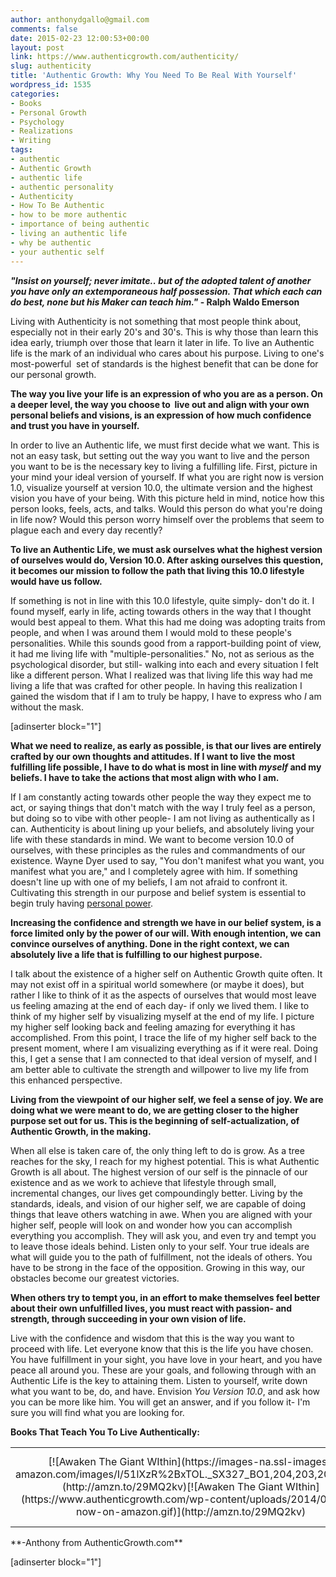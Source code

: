 ```yaml
---
author: anthonydgallo@gmail.com
comments: false
date: 2015-02-23 12:00:53+00:00
layout: post
link: https://www.authenticgrowth.com/authenticity/
slug: authenticity
title: 'Authentic Growth: Why You Need To Be Real With Yourself'
wordpress_id: 1535
categories:
- Books
- Personal Growth
- Psychology
- Realizations
- Writing
tags:
- authentic
- Authentic Growth
- authentic life
- authentic personality
- Authenticity
- How To Be Authentic
- how to be more authentic
- importance of being authentic
- living an authentic life
- why be authentic
- your authentic self
---
```


**_"Insist on yourself; never imitate.. but of the adopted talent of another you have only an extemporaneous half possession. That which each can do best, none but his Maker can teach him."_ - Ralph Waldo Emerson**

Living with Authenticity is not something that most people think about, especially not in their early 20's and 30's. This is why those than learn this idea early, triumph over those that learn it later in life. To live an Authentic life is the mark of an individual who cares about his purpose. Living to one's most-powerful  set of standards is the highest benefit that can be done for our personal growth.

**The way you live your life is an expression of who you are as a person. On a deeper level, the way you choose to  live out and align with your own personal beliefs and visions, is an expression of how much confidence and trust you have in yourself.**

In order to live an Authentic life, we must first decide what we want. This is not an easy task, but setting out the way you want to live and the person you want to be is the necessary key to living a fulfilling life. First, picture in your mind your ideal version of yourself. If what you are right now is version 1.0, visualize yourself at version 10.0, the ultimate version and the highest vision you have of your being. With this picture held in mind, notice how this person looks, feels, acts, and talks. Would this person do what you're doing in life now? Would this person worry himself over the problems that seem to plague each and every day recently?

**To live an Authentic Life, we must ask ourselves what the highest version of ourselves would do, Version 10.0. After asking ourselves this question, it becomes our mission to follow the path that living this 10.0 lifestyle would have us follow.**

If something is not in line with this 10.0 lifestyle, quite simply- don't do it. I found myself, early in life, acting towards others in the way that I thought would best appeal to them. What this had me doing was adopting traits from people, and when I was around them I would mold to these people's personalities. While this sounds good from a rapport-building point of view, it had me living life with "multiple-personalities." No, not as serious as the psychological disorder, but still- walking into each and every situation I felt like a different person. What I realized was that living life this way had me living a life that was crafted for other people. In having this realization I gained the wisdom that if I am to truly be happy, I have to express who _I_ am without the mask.

[adinserter block="1"]

**What we need to realize, as early as possible, is that our lives are entirely crafted by our own thoughts and attitudes. If I want to live the most fulfilling life possible, I have to do what is most in line with _myself_ and my beliefs. I have to take the actions that most align with who I am.**

If I am constantly acting towards other people the way they expect me to act, or saying things that don't match with the way I truly feel as a person, but doing so to vibe with other people- I am not living as authentically as I can. Authenticity is about lining up your beliefs, and absolutely living your life with these standards in mind. We want to become version 10.0 of ourselves, with these principles as the rules and commandments of our existence. Wayne Dyer used to say, "You don't manifest what you want, you manifest what you are," and I completely agree with him. If something doesn't line up with one of my beliefs, I am not afraid to confront it. Cultivating this strength in our purpose and belief system is essential to begin truly having [personal power](http://amzn.to/29MQ2kv).

**Increasing the confidence and strength we have in our belief system, is a force limited only by the power of our will. With enough intention, we can convince ourselves of anything. Done in the right context, we can absolutely live a life that is fulfilling to our highest purpose.**

I talk about the existence of a higher self on Authentic Growth quite often. It may not exist off in a spiritual world somewhere (or maybe it does), but rather I like to think of it as the aspects of ourselves that would most leave us feeling amazing at the end of each day- if only we lived them. I like to think of my higher self by visualizing myself at the end of my life. I picture my higher self looking back and feeling amazing for everything it has accomplished. From this point, I trace the life of my higher self back to the present moment, where I am visualizing everything as if it were real. Doing this, I get a sense that I am connected to that ideal version of myself, and I am better able to cultivate the strength and willpower to live my life from this enhanced perspective.

**Living from the viewpoint of our higher self, we feel a sense of joy. We are doing what we were meant to do, we are getting closer to the higher purpose set out for us. This is the beginning of self-actualization, of Authentic Growth, in the making.**

When all else is taken care of, the only thing left to do is grow. As a tree reaches for the sky, I reach for my highest potential. This is what Authentic Growth is all about. The highest version of our self is the pinnacle of our existence and as we work to achieve that lifestyle through small, incremental changes, our lives get compoundingly better. Living by the standards, ideals, and vision of our higher self, we are capable of doing things that leave others watching in awe. When you are aligned with your higher self, people will look on and wonder how you can accomplish everything you accomplish. They will ask you, and even try and tempt you to leave those ideals behind. Listen only to your self. Your true ideals are what will guide you to the path of fulfillment, not the ideals of others. You have to be strong in the face of the opposition. Growing in this way, our obstacles become our greatest victories.

**When others try to tempt you, in an effort to make themselves feel better about their own unfulfilled lives, you must react with passion- and strength, through succeeding in your own vision of life.**

Live with the confidence and wisdom that this is the way you want to proceed with life. Let everyone know that this is the life you have chosen. You have fulfillment in your sight, you have love in your heart, and you have peace all around you. These are your goals, and following through with an Authentic Life is the key to attaining them. Listen to yourself, write down what you want to be, do, and have. Envision _You Version 10.0_, and ask how you can be more like him. You will get an answer, and if you follow it- I'm sure you will find what you are looking for.

**Books That Teach You To Live Authentically:**
<table >
<tbody >
<tr align="center" >

<td >[![Awaken The Giant WIthin](https://images-na.ssl-images-amazon.com/images/I/51lXzR%2BxTOL._SX327_BO1,204,203,200_.jpg)](http://amzn.to/29MQ2kv)[![Awaken The Giant WIthin](https://www.authenticgrowth.com/wp-content/uploads/2014/08/buy-now-on-amazon.gif)](http://amzn.to/29MQ2kv)
</td>

<td >[![The Six Pillars of Self Esteem](https://images-na.ssl-images-amazon.com/images/I/51kzKRuJCYL._SX317_BO1,204,203,200_.jpg)](http://amzn.to/29TW513)[![The Six Pillars of Self Esteem](https://www.authenticgrowth.com/wp-content/uploads/2014/08/buy-now-on-amazon.gif)](http://amzn.to/29TW513)
</td>

<td >[![Cultivating an Unshakeable Character](http://ecx.images-amazon.com/images/I/51hqjDgAy1L._SX258_BO1,204,203,200_.jpg)](http://amzn.to/1FIDyMY)[![Cultivating an Unshakeable Character](https://www.authenticgrowth.com/wp-content/uploads/2014/08/buy-now-on-amazon.gif)](http://amzn.to/1FIDyMY)
</td>
</tr>
</tbody>
</table>
**-Anthony from AuthenticGrowth.com**

[adinserter block="1"]
